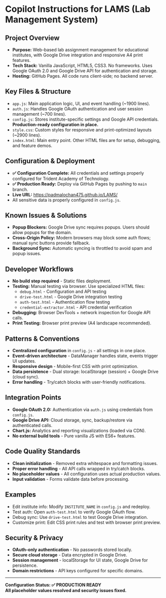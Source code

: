 # Copilot Instructions for LAMS (Lab Management System)

## Project Overview
- **Purpose:** Web-based lab assignment management for educational institutes, with Google Drive integration and responsive A4 print features.
- **Tech Stack:** Vanilla JavaScript, HTML5, CSS3. No frameworks. Uses Google OAuth 2.0 and Google Drive API for authentication and storage.
- **Hosting:** GitHub Pages. All code runs client-side; no backend server.

## Key Files & Structure
- `app.js`: Main application logic, UI, and event handling (~1900 lines).
- `auth.js`: Handles Google OAuth authentication and user session management (~700 lines).
- `config.js`: Stores institute-specific settings and Google API credentials. **Production-ready configuration in place.**
- `style.css`: Custom styles for responsive and print-optimized layouts (~2900 lines).
- `index.html`: Main entry point. Other HTML files are for setup, debugging, and feature demos.

## Configuration & Deployment
- **✅ Configuration Complete:** All credentials and settings properly configured for Trident Academy of Technology.
- **✅ Production Ready:** Deploy via GitHub Pages by pushing to `main` branch.
- **Live URL:** https://padmalochan475.github.io/LAMS/
- All sensitive data is properly configured in `config.js`.

## Known Issues & Solutions
- **Popup Blockers:** Google Drive sync requires popups. Users should allow popups for the domain.
- **Cross-Origin Policy:** Modern browsers may block some auth flows; manual sync buttons provide fallback.
- **Background Sync:** Automatic syncing is throttled to avoid spam and popup issues.

## Developer Workflows
- **No build step required** - Static files deployment.
- **Testing:** Manual testing via browser. Use specialized HTML files:
  - `debug.html` - Configuration and API testing
  - `drive-test.html` - Google Drive integration testing
  - `auth-test.html` - Authentication flow testing
  - `credential-extractor.html` - API credential verification
- **Debugging:** Browser DevTools + network inspection for Google API calls.
- **Print Testing:** Browser print preview (A4 landscape recommended).

## Patterns & Conventions
- **Centralized configuration** in `config.js` - all settings in one place.
- **Event-driven architecture** - DataManager handles state, events trigger UI updates.
- **Responsive design** - Mobile-first CSS with print optimization.
- **Data persistence** - Dual storage: localStorage (session) + Google Drive (cloud sync).
- **Error handling** - Try/catch blocks with user-friendly notifications.

## Integration Points
- **Google OAuth 2.0:** Authentication via `auth.js` using credentials from `config.js`.
- **Google Drive API:** Cloud storage, sync, backup/restore via authenticated calls.
- **Chart.js:** Analytics and reporting visualizations (loaded via CDN).
- **No external build tools** - Pure vanilla JS with ES6+ features.

## Code Quality Standards
- **Clean initialization** - Removed extra whitespace and formatting issues.
- **Proper error handling** - All API calls wrapped in try/catch blocks.
- **No placeholder values** - All configuration uses actual production values.
- **Input validation** - Forms validate data before processing.

## Examples
- Edit institute info: Modify `INSTITUTE_NAME` in `config.js` and redeploy.
- Test auth: Open `auth-test.html` to verify Google OAuth flow.
- Debug sync: Use `drive-test.html` to test Google Drive integration.
- Customize print: Edit CSS print rules and test with browser print preview.

## Security & Privacy
- **OAuth-only authentication** - No passwords stored locally.
- **Secure cloud storage** - Data encrypted in Google Drive.
- **Session management** - localStorage for UI state, Google Drive for persistence.
- **Domain restrictions** - API keys configured for specific domains.

---
**Configuration Status: ✅ PRODUCTION READY**  
**All placeholder values resolved and security issues fixed.**

